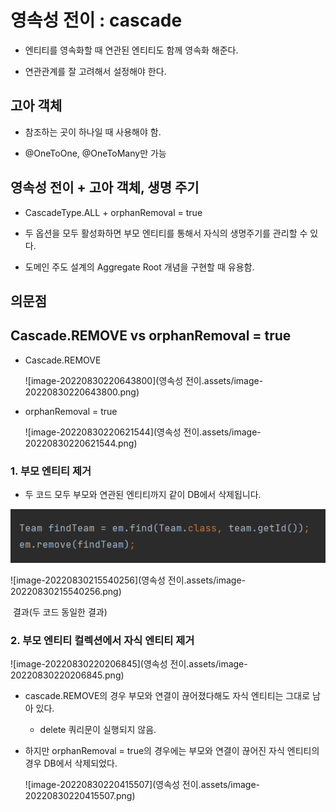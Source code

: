 # 영속성 전이 : cascade

- 엔티티를 영속화할 때 연관된 엔티티도 함께 영속화 해준다.

- 연관관계를 잘 고려해서 설정해야 한다.



## 고아 객체

- 참조하는 곳이 하나일 때 사용해야 함.

- @OneToOne, @OneToMany만 가능



## 영속성 전이 + 고아 객체, 생명 주기

- CascadeType.ALL + orphanRemoval = true
- 두 옵션을 모두 활성화하면 부모 엔티티를 통해서 자식의 생명주기를 관리할 수 있다.

- 도메인 주도 설계의 Aggregate Root 개념을 구현할 때 유용함.



## 의문점

## Cascade.REMOVE vs orphanRemoval = true

- Cascade.REMOVE

  ![image-20220830220643800](영속성 전이.assets/image-20220830220643800.png)

- orphanRemoval = true

  ![image-20220830220621544](영속성 전이.assets/image-20220830220621544.png)

### 1. 부모 엔티티 제거

- 두 코드 모두 부모와 연관된 엔티티까지 같이 DB에서 삭제됩니다.

<img src="영속성 전이.assets/image-20220830215647861.png" alt="image-20220830215647861" style="zoom:107%;" />

![image-20220830215540256](영속성 전이.assets/image-20220830215540256.png)

​                                                                                                결과(두 코드 동일한 결과)



### 2. 부모 엔티티 컬렉션에서 자식 엔티티 제거

![image-20220830220206845](영속성 전이.assets/image-20220830220206845.png)

- cascade.REMOVE의 경우 부모와 연결이 끊어졌다해도 자식 엔티티는 그대로 남아 있다.
  - delete 쿼리문이 실행되지 않음.

- 하지만 orphanRemoval = true의 경우에는 부모와 연결이 끊어진 자식 엔티티의 경우 DB에서 삭제되었다.

  ![image-20220830220415507](영속성 전이.assets/image-20220830220415507.png)

